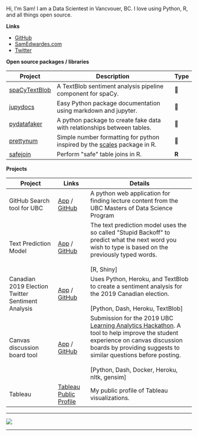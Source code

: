 Hi, I'm Sam! I am a Data Scientest in Vancvouer, BC. I love using Python, R, and all things open source.

**Links**

- [GitHub](https://github.com/SamEdwardes)
- [SamEdwardes.com](https://samedwardes.com/)
- [Twitter](https://twitter.com/TheReaLSamlam)

**Open source packages / libraries**

| Project                                                      | Description                                                  | Type |
| ------------------------------------------------------------ | ------------------------------------------------------------ | ---- |
| [spaCyTextBlob](https://github.com/SamEdwardes/spaCyTextBlob) | A TextBlob sentiment analysis pipeline component for spaCy.  | 🐍    |
| [jupydocs](https://github.com/SamEdwardes/jupydocs)          | Easy Python package documentation using markdown and jupyter. | 🐍    |
| [pydatafaker](https://github.com/SamEdwardes/pydatafaker)    | A python package to create fake data with relationships between tables. | 🐍    |
| [prettynum](https://github.com/SamEdwardes/prettynum)    | Simple number formatting for python inspired by the [scales](https://scales.r-lib.org/index.html) package in R. | 🐍    |
| [safejoin](https://github.com/SamEdwardes/safejoin)    | Perform "safe" table joins in R. | **R**    |

**Projects**

| Project                                                      | Links |Details                                                      |
| ------------------------------------------------------------ | ----- |------------------------------------------------------------ |
| GitHub Search tool for UBC | [App](https://ubc-mds-github-search.herokuapp.com/) / [GitHub](https://github.com/SamEdwardes/ubc-mds-github-search) | A python web application for finding lecture content from the UBC Masters of Data Science Program | ![screenshot of github search tool](https://imgur.com/VxdPOVl.png) |
| Text Prediction Model | [App](https://samedwardes.shinyapps.io/text-prediction-model/) / [GitHub](https://github.com/SamEdwardes/predictive-text-model-swift-key) | The text prediction model uses the so called "Stupid Backoff" to predict what the next word you wish to type is based on the previously typed words. <br /><br />[R, Shiny]|
| Canadian 2019 Election Twitter Sentiment Analysis | [App](https://cdn-election-sent-app.herokuapp.com/) / [GitHub](https://github.com/SamEdwardes/sentiment-cdn-election) | Uses Python, Heroku, and TextBlob to create a sentiment analysis for the 2019 Canadian election.<br /><br />[Python, Dash, Heroku, TextBlob] |
| Canvas discussion board tool | [App](https://ubc-canvas-discussion-board.herokuapp.com/) / [GitHub](https://github.com/SamEdwardes/MDS_Learning_Analytics)<br /> | Submission for the 2019 UBC [Learning Analytics Hackathon](https://learninganalytics.ubc.ca/for-students/hackathons/). A tool to help improve the student experience on canvas discussion boards by providing suggests to similar questions before posting.<br /><br />[Python, Dash, Docker, Heroku, nltk, gensim] |
| Tableau | [Tableau Public Profile](https://public.tableau.com/profile/sam.edwardes#!/) | My public profile of Tableau visualizations. |


<hr>

<p align="left">
  <img src="https://github-readme-stats.vercel.app/api?username=samedwardes&show_icons=true"/>
</p>

<hr>
